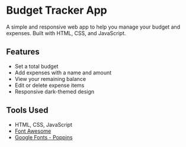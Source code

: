 #  Budget Tracker App

A simple and responsive web app to help you manage your budget and expenses. Built with HTML, CSS, and JavaScript.

## Features

* Set a total budget
* Add expenses with a name and amount
* View your remaining balance
* Edit or delete expense items
* Responsive dark-themed design


## Tools Used

* HTML, CSS, JavaScript
* [Font Awesome](https://fontawesome.com/)
* [Google Fonts - Poppins](https://fonts.google.com/specimen/Poppins)
